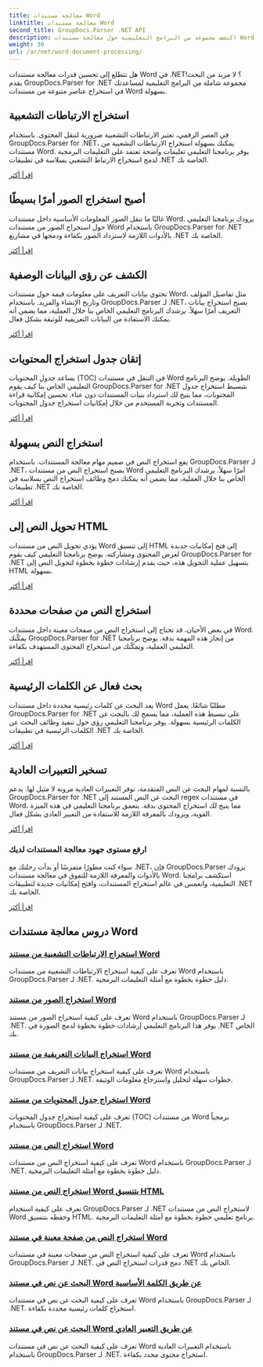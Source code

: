 ```yaml
---
title: معالجة مستندات Word
linktitle: معالجة مستندات Word
second_title: GroupDocs.Parser .NET API
description: اكتشف مجموعة من البرامج التعليمية حول معالجة مستندات Word باستخدام GroupDocs.Parser لـ .NET. قم باستخراج الارتباطات التشعبية والصور والبيانات التعريفية والمزيد.
weight: 30
url: /ar/net/word-document-processing/
---
```

هل تتطلع إلى تحسين قدرات معالجة مستندات Word في .NET؟ لا مزيد من البحث! يقدم GroupDocs.Parser for .NET مجموعة شاملة من البرامج التعليمية لمساعدتك في استخراج عناصر متنوعة من مستندات Word بسهولة.

## استخراج الارتباطات التشعبية
في العصر الرقمي، تعتبر الارتباطات التشعبية ضرورية لتنقل المحتوى. باستخدام GroupDocs.Parser for .NET، يمكنك بسهولة استخراج الارتباطات التشعبية من مستندات Word. يوفر برنامجنا التعليمي تعليمات واضحة تعتمد على التعليمات البرمجية لدمج استخراج الارتباط التشعبي بسلاسة في تطبيقات .NET الخاصة بك.

[اقرأ أكثر](./extract-hyperlinks-from-word-document/)

## أصبح استخراج الصور أمرًا بسيطًا
غالبًا ما تنقل الصور المعلومات الأساسية داخل مستندات Word. يزودك برنامجنا التعليمي حول استخراج الصور من مستندات Word باستخدام GroupDocs.Parser for .NET بالأدوات اللازمة لاسترداد الصور بكفاءة ودمجها في مشاريع .NET الخاصة بك.

[اقرأ أكثر](./extract-images-from-word-document/)

## الكشف عن رؤى البيانات الوصفية
تحتوي بيانات التعريف على معلومات قيمة حول مستندات Word، مثل تفاصيل المؤلف وتاريخ الإنشاء والمزيد. باستخدام GroupDocs.Parser لـ .NET، يصبح استخراج بيانات التعريف أمرًا سهلاً. يرشدك البرنامج التعليمي الخاص بنا خلال العملية، مما يضمن أنه يمكنك الاستفادة من البيانات التعريفية للوثيقة بشكل فعال.

[اقرأ أكثر](./extract-metadata-from-word-document/)

## إتقان جدول استخراج المحتويات
يساعد جدول المحتويات (TOC) في التنقل في مستندات Word الطويلة. يوضح البرنامج التعليمي الخاص بنا كيف يقوم GroupDocs.Parser for .NET بتبسيط استخراج جدول المحتويات، مما يتيح لك استرداد بنيات المستندات دون عناء. تحسين إمكانية قراءة المستندات وتجربة المستخدم من خلال إمكانيات استخراج جدول المحتويات.

[اقرأ أكثر](./extract-table-of-contents-from-word-document/)

## استخراج النص بسهولة
يقع استخراج النص في صميم مهام معالجة المستندات. باستخدام GroupDocs.Parser لـ .NET، يصبح استخراج النص من مستندات Word أمرًا سهلاً. يرشدك البرنامج التعليمي الخاص بنا خلال العملية، مما يضمن أنه يمكنك دمج وظائف استخراج النص بسلاسة في تطبيقات .NET الخاصة بك.

[اقرأ أكثر](./extract-text-from-word-document/)

## تحويل النص إلى HTML
يؤدي تحويل النص من مستندات Word إلى تنسيق HTML إلى فتح إمكانيات جديدة لعرض المحتوى ومشاركته. يوضح برنامجنا التعليمي كيف يقوم GroupDocs.Parser for .NET بتسهيل عملية التحويل هذه، حيث يقدم إرشادات خطوة بخطوة لتحويل النص إلى HTML بسهولة.

[اقرأ أكثر](./extract-text-from-word-document-as-html/)

## استخراج النص من صفحات محددة
في بعض الأحيان، قد تحتاج إلى استخراج النص من صفحات معينة داخل مستندات Word. يمكّنك GroupDocs.Parser for .NET من إنجاز هذه المهمة بدقة. يوضح برنامجنا التعليمي العملية، ويمكّنك من استخراج المحتوى المستهدف بكفاءة.

[اقرأ أكثر](./extract-text-from-specific-page-in-word-document/)

## بحث فعال عن الكلمات الرئيسية
يعد البحث عن كلمات رئيسية محددة داخل مستندات Word مطلبًا شائعًا. يعمل GroupDocs.Parser for .NET على تبسيط هذه العملية، مما يسمح لك بالبحث عن الكلمات الرئيسية بسهولة. يوفر برنامجنا التعليمي رؤى حول تنفيذ وظائف البحث عن الكلمات الرئيسية في تطبيقات .NET الخاصة بك.

[اقرأ أكثر](./search-text-in-word-document-by-keyword/)

## تسخير التعبيرات العادية
بالنسبة لمهام البحث عن النص المتقدمة، توفر التعبيرات العادية مرونة لا مثيل لها. يدعم GroupDocs.Parser for .NET البحث عن النص المستند إلى regex في مستندات Word، مما يتيح لك استخراج المحتوى بدقة. يتعمق برنامجنا التعليمي في هذه الميزة القوية، ويزودك بالمعرفة اللازمة للاستفادة من التعبير العادي بشكل فعال.

[اقرأ أكثر](./search-text-in-word-document-by-regular-expression/)

### ارفع مستوى جهود معالجة المستندات لديك

سواء كنت مطورًا متمرسًا أو بدأت رحلتك مع .NET، فإن GroupDocs.Parser يزودك بالأدوات والمعرفة اللازمة للتفوق في معالجة مستندات Word. استكشف برامجنا التعليمية، وانغمس في عالم استخراج المستندات، وافتح إمكانيات جديدة لتطبيقات .NET الخاصة بك.

[اقرأ أكثر](./extract-hyperlinks-from-word-document/)

## دروس معالجة مستندات Word
### [استخراج الارتباطات التشعبية من مستند Word](./extract-hyperlinks-from-word-document/)
تعرف على كيفية استخراج الارتباطات التشعبية من مستندات Word باستخدام GroupDocs.Parser لـ .NET. دليل خطوة بخطوة مع أمثلة التعليمات البرمجية.
### [استخراج الصور من مستند Word](./extract-images-from-word-document/)
تعرف على كيفية استخراج الصور من مستند Word باستخدام GroupDocs.Parser لـ .NET. يوفر هذا البرنامج التعليمي إرشادات خطوة بخطوة لدمج الصورة في .NET الخاص بك.
### [استخراج البيانات التعريفية من مستند Word](./extract-metadata-from-word-document/)
تعرف على كيفية استخراج بيانات التعريف من مستندات Word باستخدام GroupDocs.Parser لـ .NET. خطوات سهلة لتحليل واسترجاع معلومات الوثيقة.
### [استخراج جدول المحتويات من مستند Word](./extract-table-of-contents-from-word-document/)
تعرف على كيفية استخراج جدول المحتويات (TOC) من مستندات Word برمجياً باستخدام GroupDocs.Parser لـ .NET.
### [استخراج النص من مستند Word](./extract-text-from-word-document/)
تعرف على كيفية استخراج النص من مستندات Word باستخدام GroupDocs.Parser لـ .NET. دليل خطوة بخطوة مع أمثلة التعليمات البرمجية.
### [استخراج النص من مستند Word بتنسيق HTML](./extract-text-from-word-document-as-html/)
تعرف على كيفية استخدام GroupDocs.Parser لـ .NET لاستخراج النص من مستندات Word وحفظه بتنسيق HTML. برنامج تعليمي خطوة بخطوة مع أمثلة التعليمات البرمجية.
### [استخراج النص من صفحة معينة في مستند Word](./extract-text-from-specific-page-in-word-document/)
تعرف على كيفية استخراج النص من صفحات معينة في مستندات Word باستخدام GroupDocs.Parser لـ .NET. دمج قدرات استخراج النص في .NET الخاص بك.
### [البحث عن نص في مستند Word عن طريق الكلمة الأساسية](./search-text-in-word-document-by-keyword/)
تعرف على كيفية البحث عن نص في مستندات Word باستخدام GroupDocs.Parser لـ .NET. استخراج كلمات رئيسية محددة بكفاءة.
### [البحث عن نص في مستند Word عن طريق التعبير العادي](./search-text-in-word-document-by-regular-expression/)
تعرف على كيفية البحث عن نص في مستندات Word باستخدام التعبيرات العادية باستخدام GroupDocs.Parser لـ .NET. استخراج محتوى محدد بكفاءة.